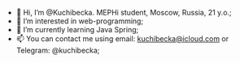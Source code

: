 - 👋 Hi, I’m @Kuchibecka. MEPHi student, Moscow, Russia, 21 y.o.;
- 👀 I’m interested in web-programming;
- 🌱 I’m currently learning Java Spring;
- 📫 You can contact me using email: kuchibecka@icloud.com or Telegram: @kuchibecka;

<!---
Kuchibecka/Kuchibecka is a ✨ special ✨ repository because its `README.md` (this file) appears on your GitHub profile.
You can click the Preview link to take a look at your changes.
--->
